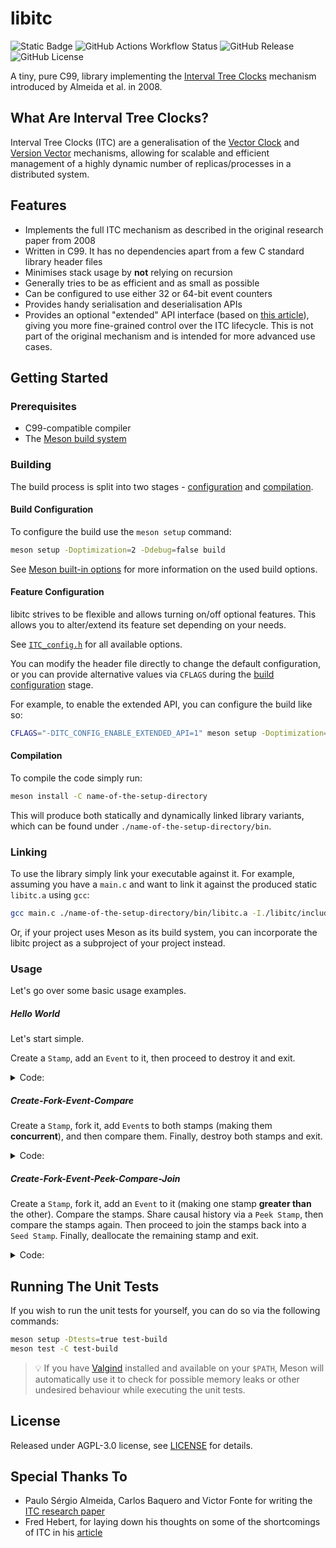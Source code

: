 # libitc


![Static Badge](https://img.shields.io/badge/99-grey?style=flat&logo=C)
![GitHub Actions Workflow Status](https://img.shields.io/github/actions/workflow/status/sdimovv/libitc/.github%2Fworkflows%2Fbuild-and-run-tests.yml?branch=main&logo=github)
![GitHub Release](https://img.shields.io/github/v/release/sdimovv/libitc)
![GitHub License](https://img.shields.io/github/license/sdimovv/libitc)

A tiny, pure C99, library implementing the [Interval Tree Clocks](https://gsd.di.uminho.pt/members/cbm/ps/itc2008.pdf) mechanism introduced by Almeida et al. in 2008.

## What Are Interval Tree Clocks?

Interval Tree Clocks (ITC) are a generalisation of the [Vector Clock](https://en.wikipedia.org/wiki/Vector_clock) and [Version Vector](https://en.wikipedia.org/wiki/Version_vector) mechanisms, allowing for scalable and efficient management of a
highly dynamic number of replicas/processes in a distributed system.


## Features

* Implements the full ITC mechanism as described in the original research paper from 2008
* Written in C99. It has no dependencies apart from a few C standard library
  header files
* Minimises stack usage by **not** relying on recursion
* Generally tries to be as efficient and as small as possible
* Can be configured to use either 32 or 64-bit event counters
* Provides handy serialisation and deserialisation APIs
* Provides an optional "extended" API interface (based on
  [this article](https://ferd.ca/interval-tree-clocks.html)), giving you more fine-grained control over the ITC lifecycle. This is not part of the original
  mechanism and is intended for more advanced use cases.

## Getting Started

### Prerequisites

* C99-compatible compiler
* The [Meson build system](https://mesonbuild.com/)

### Building

The build process is split into two stages - [configuration](#build-configuration) and [compilation](#compilation).

#### Build Configuration

To configure the build use the `meson setup` command:

```bash
meson setup -Doptimization=2 -Ddebug=false build
```

See [Meson built-in options](https://mesonbuild.com/Builtin-options.html) for more information on the used build options.

#### Feature Configuration

libitc strives to be flexible and allows turning on/off optional features. This allows you to alter/extend its feature set depending on your needs.

See [`ITC_config.h`](./libitc/include/ITC_config.h) for all available options.

You can modify the header file directly to change the default configuration, or you can provide alternative values via `CFLAGS` during the [build configuration](#build-configuration) stage.

For example, to enable the extended API, you can configure the build like so:

```bash
CFLAGS="-DITC_CONFIG_ENABLE_EXTENDED_API=1" meson setup -Doptimization=2 -Ddebug=false build-with-extended-api
```

#### Compilation

To compile the code simply run:

```bash
meson install -C name-of-the-setup-directory
```

This will produce both statically and dynamically linked library variants, which can be found under `./name-of-the-setup-directory/bin`.

### Linking

To use the library simply link your executable against it. For example, assuming you have a `main.c` and want to link it against the produced static `libitc.a` using `gcc`:

```bash
gcc main.c ./name-of-the-setup-directory/bin/libitc.a -I./libitc/include -o main
```

Or, if your project uses Meson as its build system, you can incorporate the libitc project as a subproject of your project instead.

### Usage

Let's go over some basic usage examples.

##### Hello World

Let's start simple.

Create a `Stamp`, add an `Event` to it, then proceed to destroy it and exit.

<details>
<summary>Code:</summary>

```c
#include "ITC.h"
#include <stddef.h> /* For access to the `NULL` macro */

int main(void)
{
  ITC_Status_t t_Status = ITC_STATUS_SUCCESS;
  ITC_Stamp_t *pt_Stamp = NULL;

  /* Allocate the Stamp */
  t_Status = ITC_Stamp_newSeed(&pt_Stamp);

  if (t_Status == ITC_STATUS_SUCCESS)
  {
      /* Add an Event */
      t_Status = ITC_Stamp_event(pt_Stamp);
  }

  /* Passing a `NULL` to `ITC_Stamp_destroy` is safe, but let's be prudent */
  if (pt_Stamp)
  {
      /* Deallocate the Stamp */
      t_Status = ITC_Stamp_destroy(&pt_Stamp);
  }

  return t_Status;
}
```

</details>

##### Create-Fork-Event-Compare

Create a `Stamp`, fork it, add `Event`s to both stamps (making them **concurrent**), and then compare them. Finally, destroy both stamps and exit.

<details>
<summary>Code:</summary>

```c
#include "ITC.h"
#include <stddef.h> /* For access to the `NULL` macro */

int main(void)
{
  ITC_Status_t t_Status = ITC_STATUS_SUCCESS;
  ITC_Status_t t_OpStatus = ITC_STATUS_SUCCESS;
  ITC_Stamp_t *pt_Stamp1 = NULL;
  ITC_Stamp_t *pt_Stamp2 = NULL;
  ITC_Stamp_Comparison_t t_Result;

  /* Allocate the Stamp */
  t_Status = ITC_Stamp_newSeed(&pt_Stamp);

  if (t_Status == ITC_STATUS_SUCESS)
  {
      /* Fork the Stamp */
      t_Status = ITC_Stamp_fork(&pt_Stamp1, &pt_Stamp2);
  }

  if (t_Status == ITC_STATUS_SUCCESS)
  {
      /* Add an Event to Stamp1 */
      t_Status = ITC_Stamp_event(pt_Stamp1);
  }

  if (t_Status == ITC_STATUS_SUCCESS)
  {
      /* Add an Event to Stamp2 */
      t_Status = ITC_Stamp_event(pt_Stamp2);
  }

  if (t_Status == ITC_STATUS_SUCCESS)
  {
      /* Compare the Stamps */
      t_Status = ITC_Stamp_compare(pt_Stamp1, pt_Stamp2, &t_Result);

      if (t_Result != ITC_STAMP_COMPARISON_CONCURRENT)
      {
          /* Something is not right, these Stamps should be concurrent */
          t_Status = ITC_STATUS_FAILURE;
      }
  }

  /* Passing a `NULL` to `ITC_Stamp_destroy` is safe, but let's be prudent */
  if (pt_Stamp1)
  {
      /* Deallocate Stamp1 */
      t_OpStatus = ITC_Stamp_destroy(&pt_Stamp1);

      if (t_OpStatus != ITC_STATUS_SUCCESS)
      {
          /* Return the last error */
          t_Status = t_OpStatus;
      }
  }
  if (pt_Stamp2)
  {
      /* Deallocate Stamp2 */
      t_OpStatus = ITC_Stamp_destroy(&pt_Stamp2);

      if (t_OpStatus != ITC_STATUS_SUCCESS)
      {
          /* Return the last error */
          t_Status = t_OpStatus;
      }
  }

  return t_Status;
}
```

</details>

##### Create-Fork-Event-Peek-Compare-Join

Create a `Stamp`, fork it, add an `Event` to it (making one stamp **greater than** the other). Compare the stamps. Share causal history via a `Peek Stamp`, then compare the stamps again. Then proceed to join the stamps back into a `Seed Stamp`. Finally, deallocate the remaining stamp and exit.

<details>
<summary>Code:</summary>

```c
#include "ITC.h"
#include <stddef.h> /* For access to the `NULL` macro */

int main(void)
{
  ITC_Status_t t_Status = ITC_STATUS_SUCCESS;
  ITC_Status_t t_OpStatus = ITC_STATUS_SUCCESS;
  ITC_Stamp_t *pt_Stamp1 = NULL;
  ITC_Stamp_t *pt_Stamp2 = NULL;
  ITC_Stamp_t *pt_PeekStamp1 = NULL;
  ITC_Stamp_Comparison_t t_Result;

  /* Allocate the Stamp */
  t_Status = ITC_Stamp_newSeed(&pt_Stamp);

  if (t_Status == ITC_STATUS_SUCESS)
  {
      /* Fork the Stamp */
      t_Status = ITC_Stamp_fork(&pt_Stamp1, &pt_Stamp2);
  }

  if (t_Status == ITC_STATUS_SUCCESS)
  {
      /* Add an Event to Stamp1 */
      t_Status = ITC_Stamp_event(pt_Stamp1);
  }

  if (t_Status == ITC_STATUS_SUCCESS)
  {
      /* Compare the Stamps */
      t_Status = ITC_Stamp_compare(pt_Stamp1, pt_Stamp2, &t_Result);

      if (t_Result != ITC_STAMP_COMPARISON_GREATER_THAN)
      {
          /* Something is not right, Stamp1 should be greater than Stamp2 */
          t_Status = ITC_STATUS_FAILURE;
      }
  }

  if (t_Status == ITC_STATUS_SUCCESS)
  {
      /* Compare the Stamps the other way around */
      t_Status = ITC_Stamp_compare(pt_Stamp2, pt_Stamp1, &t_Result);

      if (t_Result != ITC_STAMP_COMPARISON_LESS_THAN)
      {
          /* Something is not right, Stamp2 should be less than Stamp1 */
          t_Status = ITC_STATUS_FAILURE;
      }
  }

  if (t_Status == ITC_STATUS_SUCCESS)
  {
      /* Create a peek Stamp */
      t_Status = ITC_Stamp_newPeek(pt_Stamp1, &pt_PeekStamp1);
  }

  if (t_Status == ITC_STATUS_SUCCESS)
  {
      /* Share the causal history of Stamp1 with Stamp2.
       * No need to deallocate `pt_PeekStamp1`. `ITC_Stamp_join`
       * will deallocate it on exit, to prevent it from being used
       * again after joining. */
      t_Status = ITC_Stamp_join(&pt_Stamp2, &pt_PeekStamp1);
  }

  if (t_Status == ITC_STATUS_SUCCESS)
  {
      /* Compare the Stamps */
      t_Status = ITC_Stamp_compare(pt_Stamp1, pt_Stamp2, &t_Result);

      if (t_Result != ITC_STAMP_COMPARISON_EQUAL ||
          t_Result != ITC_STAMP_GREATER_THAN)
      {
          /* Something is not right, Stamp1 should be greater than or equal to
           * Stamp2 because the causal history was shared */
          t_Status = ITC_STATUS_FAILURE;
      }
  }

  if (t_Status == ITC_STATUS_SUCCESS)
  {
      /* Compare the Stamps the other way around */
      t_Status = ITC_Stamp_compare(pt_Stamp2, pt_Stamp1, &t_Result);

      if (t_Result != ITC_STAMP_COMPARISON_EQUAL ||
          t_Result != ITC_STAMP_GREATER_THAN)
      {
          /* Something is not right, Stamp1 should be greater than or equal to
           * Stamp2 because the causal history was shared */
          t_Status = ITC_STATUS_FAILURE;
      }
  }

  if (t_Status == ITC_STATUS_SUCCESS)
  {
      /* Join Stamp2 with Stamp1.
       * No need to deallocate `pt_Stamp2`. `ITC_Stamp_join`
       * will deallocate it on exit, to prevent it from being used
       * again after joining. */
      t_Status = ITC_Stamp_join(&pt_Stamp1, &pt_Stamp2);
  }

  /* Passing a `NULL` to `ITC_Stamp_destroy` is safe, but let's be prudent */
  if (pt_Stamp1)
  {
      /* Deallocate Stamp1 */
      t_OpStatus = ITC_Stamp_destroy(&pt_Stamp1);

      if (t_OpStatus != ITC_STATUS_SUCCESS)
      {
          /* Return the last error */
          t_Status = t_OpStatus;
      }
  }
  if (pt_Stamp2)
  {
      /* Deallocate Stamp2 */
      t_OpStatus = ITC_Stamp_destroy(&pt_Stamp2);

      if (t_OpStatus != ITC_STATUS_SUCCESS)
      {
          /* Return the last error */
          t_Status = t_OpStatus;
      }
  }

  return t_Status;
}
```

</details>

## Running The Unit Tests

If you wish to run the unit tests for yourself, you can do so via the following commands:

```bash
meson setup -Dtests=true test-build
meson test -C test-build
```

> :bulb: If you have [Valgind](https://valgrind.org/) installed and available on your `$PATH`, Meson will automatically use it to check for possible memory leaks or other undesired behaviour while executing the unit tests.

## License

Released under AGPL-3.0 license, see [LICENSE](./LICENSE) for details.

## Special Thanks To

* Paulo Sérgio Almeida, Carlos Baquero and Victor Fonte for writing the [ITC research paper](http://hydra.azilian.net/Papers/Interval%20Tree%20Clocks.pdf)
* Fred Hebert, for laying down his thoughts on some of the shortcomings of ITC in his [article](https://ferd.ca/interval-tree-clocks.html)
